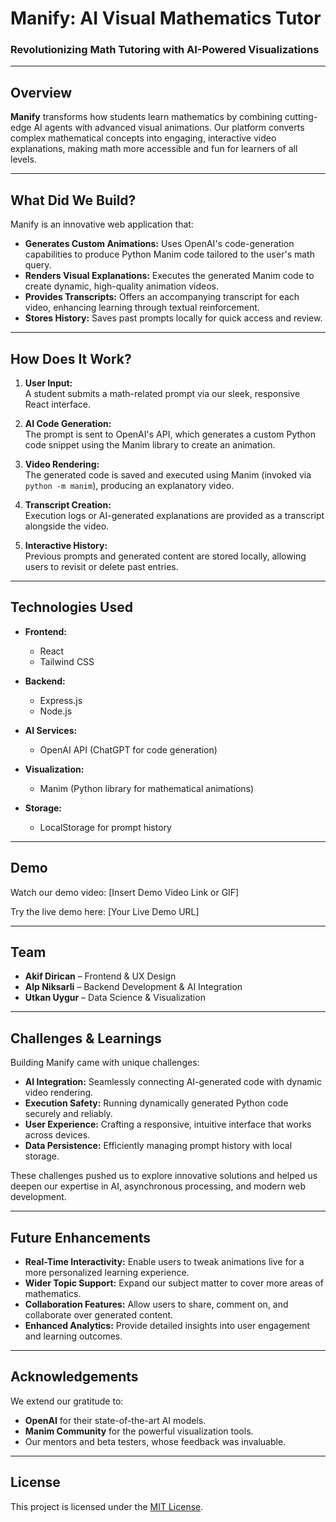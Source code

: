 # Manify: AI Visual Mathematics Tutor

### Revolutionizing Math Tutoring with AI-Powered Visualizations

---

## Overview

**Manify** transforms how students learn mathematics by combining cutting-edge AI agents with advanced visual animations. Our platform converts complex mathematical concepts into engaging, interactive video explanations, making math more accessible and fun for learners of all levels.

---

## What Did We Build?

Manify is an innovative web application that:
- **Generates Custom Animations:** Uses OpenAI's code-generation capabilities to produce Python Manim code tailored to the user's math query.
- **Renders Visual Explanations:** Executes the generated Manim code to create dynamic, high-quality animation videos.
- **Provides Transcripts:** Offers an accompanying transcript for each video, enhancing learning through textual reinforcement.
- **Stores History:** Saves past prompts locally for quick access and review.

---

## How Does It Work?

1. **User Input:**  
   A student submits a math-related prompt via our sleek, responsive React interface.

2. **AI Code Generation:**  
   The prompt is sent to OpenAI's API, which generates a custom Python code snippet using the Manim library to create an animation.

3. **Video Rendering:**  
   The generated code is saved and executed using Manim (invoked via `python -m manim`), producing an explanatory video.

4. **Transcript Creation:**  
   Execution logs or AI-generated explanations are provided as a transcript alongside the video.

5. **Interactive History:**  
   Previous prompts and generated content are stored locally, allowing users to revisit or delete past entries.

---

## Technologies Used

- **Frontend:**  
  - React  
  - Tailwind CSS

- **Backend:**  
  - Express.js  
  - Node.js

- **AI Services:**  
  - OpenAI API (ChatGPT for code generation)

- **Visualization:**  
  - Manim (Python library for mathematical animations)

- **Storage:**  
  - LocalStorage for prompt history

---

## Demo

Watch our demo video: [Insert Demo Video Link or GIF]

Try the live demo here: [Your Live Demo URL]

---

## Team

- **Akif Dirican** – Frontend & UX Design  
- **Alp Niksarli** – Backend Development & AI Integration  
- **Utkan Uygur** – Data Science & Visualization

---

## Challenges & Learnings

Building Manify came with unique challenges:
- **AI Integration:** Seamlessly connecting AI-generated code with dynamic video rendering.
- **Execution Safety:** Running dynamically generated Python code securely and reliably.
- **User Experience:** Crafting a responsive, intuitive interface that works across devices.
- **Data Persistence:** Efficiently managing prompt history with local storage.

These challenges pushed us to explore innovative solutions and helped us deepen our expertise in AI, asynchronous processing, and modern web development.

---

## Future Enhancements

- **Real-Time Interactivity:** Enable users to tweak animations live for a more personalized learning experience.
- **Wider Topic Support:** Expand our subject matter to cover more areas of mathematics.
- **Collaboration Features:** Allow users to share, comment on, and collaborate over generated content.
- **Enhanced Analytics:** Provide detailed insights into user engagement and learning outcomes.

---

## Acknowledgements

We extend our gratitude to:
- **OpenAI** for their state-of-the-art AI models.
- **Manim Community** for the powerful visualization tools.
- Our mentors and beta testers, whose feedback was invaluable.

---

## License

This project is licensed under the [MIT License](LICENSE).

